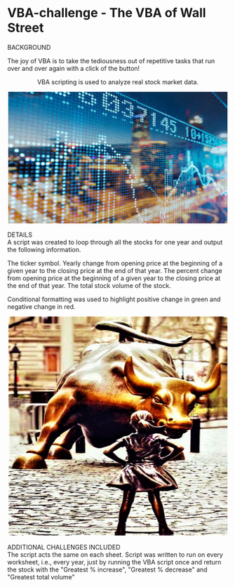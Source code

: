 # VBA-challenge - The VBA of Wall Street

BACKGROUND<br>

The joy of VBA is to take the tediousness out of repetitive tasks that run over and over again with a click of the button!

<div align="center">VBA scripting is used to analyze real stock market data.

<img src="static/images/city_reflection_behind_stock_market_data.jfif" width="500" height="300"/></div>

DETAILS<br>
A script was created to loop through all the stocks for one year and output the following information.

The ticker symbol.
Yearly change from opening price at the beginning of a given year to the closing price at the end of that year.
The percent change from opening price at the beginning of a given year to the closing price at the end of that year.
The total stock volume of the stock.

Conditional formatting was used to highlight positive change in green and negative change in red.

<div align="center"><img src="static/images/wall_street_statues.jpg" width="500" height="500"/></div>

ADDITIONAL CHALLENGES INCLUDED<br>
The script acts the same on each sheet. Script was written to run on every worksheet, i.e., every year, just by running the VBA script once and return the stock with the "Greatest % increase", "Greatest % decrease" and "Greatest total volume" 
